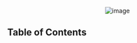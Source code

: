 <div align="center">
  
![image](https://github.com/user-attachments/assets/d6de7959-5f74-43c7-bde1-e8de25f6fbef)

</div>

## Table of Contents

